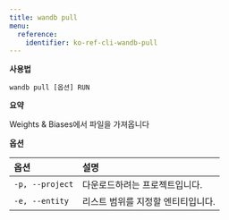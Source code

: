 ```yaml
---
title: wandb pull
menu:
  reference:
    identifier: ko-ref-cli-wandb-pull
---
```


**사용법**

`wandb pull [옵션] RUN`

**요약**

Weights & Biases에서 파일을 가져옵니다

**옵션**

| **옵션** | **설명** |
| :--- | :--- |
| `-p, --project` | 다운로드하려는 프로젝트입니다. |
| `-e, --entity` | 리스트 범위를 지정할 엔티티입니다. |